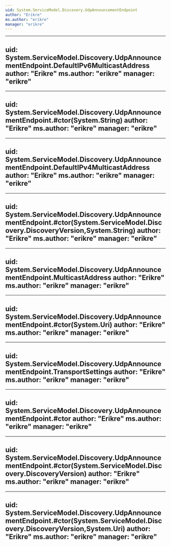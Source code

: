 ```yaml
---
uid: System.ServiceModel.Discovery.UdpAnnouncementEndpoint
author: "Erikre"
ms.author: "erikre"
manager: "erikre"
---
```


---
uid: System.ServiceModel.Discovery.UdpAnnouncementEndpoint.DefaultIPv6MulticastAddress
author: "Erikre"
ms.author: "erikre"
manager: "erikre"
---

---
uid: System.ServiceModel.Discovery.UdpAnnouncementEndpoint.#ctor(System.String)
author: "Erikre"
ms.author: "erikre"
manager: "erikre"
---

---
uid: System.ServiceModel.Discovery.UdpAnnouncementEndpoint.DefaultIPv4MulticastAddress
author: "Erikre"
ms.author: "erikre"
manager: "erikre"
---

---
uid: System.ServiceModel.Discovery.UdpAnnouncementEndpoint.#ctor(System.ServiceModel.Discovery.DiscoveryVersion,System.String)
author: "Erikre"
ms.author: "erikre"
manager: "erikre"
---

---
uid: System.ServiceModel.Discovery.UdpAnnouncementEndpoint.MulticastAddress
author: "Erikre"
ms.author: "erikre"
manager: "erikre"
---

---
uid: System.ServiceModel.Discovery.UdpAnnouncementEndpoint.#ctor(System.Uri)
author: "Erikre"
ms.author: "erikre"
manager: "erikre"
---

---
uid: System.ServiceModel.Discovery.UdpAnnouncementEndpoint.TransportSettings
author: "Erikre"
ms.author: "erikre"
manager: "erikre"
---

---
uid: System.ServiceModel.Discovery.UdpAnnouncementEndpoint.#ctor
author: "Erikre"
ms.author: "erikre"
manager: "erikre"
---

---
uid: System.ServiceModel.Discovery.UdpAnnouncementEndpoint.#ctor(System.ServiceModel.Discovery.DiscoveryVersion)
author: "Erikre"
ms.author: "erikre"
manager: "erikre"
---

---
uid: System.ServiceModel.Discovery.UdpAnnouncementEndpoint.#ctor(System.ServiceModel.Discovery.DiscoveryVersion,System.Uri)
author: "Erikre"
ms.author: "erikre"
manager: "erikre"
---
